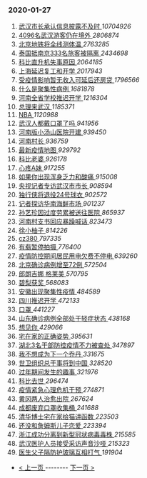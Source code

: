 ### 2020-01-27 
1. [ 武汉市长承认信息披露不及时 ](https://s.weibo.com/weibo?q=%E6%AD%A6%E6%B1%89%E5%B8%82%E9%95%BF%E6%89%BF%E8%AE%A4%E4%BF%A1%E6%81%AF%E6%8A%AB%E9%9C%B2%E4%B8%8D%E5%8F%8A%E6%97%B6&Refer=top) *10704926*
1. [ 4096名武汉游客仍在境外 ](https://s.weibo.com/weibo?q=%234096%E5%90%8D%E6%AD%A6%E6%B1%89%E6%B8%B8%E5%AE%A2%E4%BB%8D%E5%9C%A8%E5%A2%83%E5%A4%96%23&Refer=top) *2806874*
1. [ 北京地铁将全线测体温 ](https://s.weibo.com/weibo?q=%23%E5%8C%97%E4%BA%AC%E5%9C%B0%E9%93%81%E5%B0%86%E5%85%A8%E7%BA%BF%E6%B5%8B%E4%BD%93%E6%B8%A9%23&Refer=top) *2763285*
1. [ 泰国抵南京333名旅客被隔离 ](https://s.weibo.com/weibo?q=%23%E6%B3%B0%E5%9B%BD%E6%8A%B5%E5%8D%97%E4%BA%AC333%E5%90%8D%E6%97%85%E5%AE%A2%E8%A2%AB%E9%9A%94%E7%A6%BB%23&Refer=top) *2434698*
1. [ 科比直升机失事原因 ](https://s.weibo.com/weibo?q=%23%E7%A7%91%E6%AF%94%E7%9B%B4%E5%8D%87%E6%9C%BA%E5%A4%B1%E4%BA%8B%E5%8E%9F%E5%9B%A0%23&Refer=top) *2064185*
1. [ 上海延迟复工和开学 ](https://s.weibo.com/weibo?q=%E4%B8%8A%E6%B5%B7%E5%BB%B6%E8%BF%9F%E5%A4%8D%E5%B7%A5%E5%92%8C%E5%BC%80%E5%AD%A6&Refer=top) *2017943*
1. [ 受疫情影响暂无收入可延后还房贷 ](https://s.weibo.com/weibo?q=%E5%8F%97%E7%96%AB%E6%83%85%E5%BD%B1%E5%93%8D%E6%9A%82%E6%97%A0%E6%94%B6%E5%85%A5%E5%8F%AF%E5%BB%B6%E5%90%8E%E8%BF%98%E6%88%BF%E8%B4%B7&Refer=top) *1796566*
1. [ 什么是聚集性病例 ](https://s.weibo.com/weibo?q=%E4%BB%80%E4%B9%88%E6%98%AF%E8%81%9A%E9%9B%86%E6%80%A7%E7%97%85%E4%BE%8B&Refer=top) *1681878*
1. [ 河南全省学校推迟开学 ](https://s.weibo.com/weibo?q=%E6%B2%B3%E5%8D%97%E5%85%A8%E7%9C%81%E5%AD%A6%E6%A0%A1%E6%8E%A8%E8%BF%9F%E5%BC%80%E5%AD%A6&Refer=top) *1216304*
1. [ 总理来武汉 ](https://s.weibo.com/weibo?q=%E6%80%BB%E7%90%86%E6%9D%A5%E6%AD%A6%E6%B1%89&Refer=top) *1185371*
1. [ NBA ](https://s.weibo.com/weibo?q=NBA&Refer=top) *1120988*
1. [ 武汉人都戴口罩了吗 ](https://s.weibo.com/weibo?q=%E6%AD%A6%E6%B1%89%E4%BA%BA%E9%83%BD%E6%88%B4%E5%8F%A3%E7%BD%A9%E4%BA%86%E5%90%97&Refer=top) *941956*
1. [ 河南版小汤山医院开建 ](https://s.weibo.com/weibo?q=%E6%B2%B3%E5%8D%97%E7%89%88%E5%B0%8F%E6%B1%A4%E5%B1%B1%E5%8C%BB%E9%99%A2%E5%BC%80%E5%BB%BA&Refer=top) *939450*
1. [ 河南村长 ](https://s.weibo.com/weibo?q=%E6%B2%B3%E5%8D%97%E6%9D%91%E9%95%BF&Refer=top) *936759*
1. [ 最新疫情地图 ](https://s.weibo.com/weibo?q=%E6%9C%80%E6%96%B0%E7%96%AB%E6%83%85%E5%9C%B0%E5%9B%BE&Refer=top) *929792*
1. [ 科比老婆 ](https://s.weibo.com/weibo?q=%E7%A7%91%E6%AF%94%E8%80%81%E5%A9%86&Refer=top) *926178*
1. [ 心疼A妹 ](https://s.weibo.com/weibo?q=%E5%BF%83%E7%96%BCA%E5%A6%B9&Refer=top) *917255*
1. [ 如果你出现浑身乏力和酸痛 ](https://s.weibo.com/weibo?q=%23%E5%A6%82%E6%9E%9C%E4%BD%A0%E5%87%BA%E7%8E%B0%E6%B5%91%E8%BA%AB%E4%B9%8F%E5%8A%9B%E5%92%8C%E9%85%B8%E7%97%9B%23&Refer=top) *915008*
1. [ 央视记者专访武汉市市长 ](https://s.weibo.com/weibo?q=%E5%A4%AE%E8%A7%86%E8%AE%B0%E8%80%85%E4%B8%93%E8%AE%BF%E6%AD%A6%E6%B1%89%E5%B8%82%E5%B8%82%E9%95%BF&Refer=top) *908594*
1. [ 独行侠将退役24号球衣 ](https://s.weibo.com/weibo?q=%E7%8B%AC%E8%A1%8C%E4%BE%A0%E5%B0%86%E9%80%80%E5%BD%B924%E5%8F%B7%E7%90%83%E8%A1%A3&Refer=top) *902572*
1. [ 记者探访华南海鲜市场 ](https://s.weibo.com/weibo?q=%E8%AE%B0%E8%80%85%E6%8E%A2%E8%AE%BF%E5%8D%8E%E5%8D%97%E6%B5%B7%E9%B2%9C%E5%B8%82%E5%9C%BA&Refer=top) *901237*
1. [ 孙艺珍因过度劳累被送往医院 ](https://s.weibo.com/weibo?q=%23%E5%AD%99%E8%89%BA%E7%8F%8D%E5%9B%A0%E8%BF%87%E5%BA%A6%E5%8A%B3%E7%B4%AF%E8%A2%AB%E9%80%81%E5%BE%80%E5%8C%BB%E9%99%A2%23&Refer=top) *865937*
1. [ 河南村支书回应暴躁喊话 ](https://s.weibo.com/weibo?q=%23%E6%B2%B3%E5%8D%97%E6%9D%91%E6%94%AF%E4%B9%A6%E5%9B%9E%E5%BA%94%E6%9A%B4%E8%BA%81%E5%96%8A%E8%AF%9D%23&Refer=top) *823473*
1. [ 徐小柚子 ](https://s.weibo.com/weibo?q=%E5%BE%90%E5%B0%8F%E6%9F%9A%E5%AD%90&Refer=top) *814226*
1. [ cz380 ](https://s.weibo.com/weibo?q=%23cz380%23&Refer=top) *797335*
1. [ 有翡暂停拍摄 ](https://s.weibo.com/weibo?q=%23%E6%9C%89%E7%BF%A1%E6%9A%82%E5%81%9C%E6%8B%8D%E6%91%84%23&Refer=top) *776400*
1. [ 疫情防控期间居民用电欠费不停电 ](https://s.weibo.com/weibo?q=%E7%96%AB%E6%83%85%E9%98%B2%E6%8E%A7%E6%9C%9F%E9%97%B4%E5%B1%85%E6%B0%91%E7%94%A8%E7%94%B5%E6%AC%A0%E8%B4%B9%E4%B8%8D%E5%81%9C%E7%94%B5&Refer=top) *639260*
1. [ 北京确诊病例增至72例 ](https://s.weibo.com/weibo?q=%E5%8C%97%E4%BA%AC%E7%A1%AE%E8%AF%8A%E7%97%85%E4%BE%8B%E5%A2%9E%E8%87%B372%E4%BE%8B&Refer=top) *572504*
1. [ 郎朗吉娜 格莱美 ](https://s.weibo.com/weibo?q=%E9%83%8E%E6%9C%97%E5%90%89%E5%A8%9C%20%E6%A0%BC%E8%8E%B1%E7%BE%8E&Refer=top) *570795*
1. [ 碧梨获奖 ](https://s.weibo.com/weibo?q=%23%E7%A2%A7%E6%A2%A8%E8%8E%B7%E5%A5%96%23&Refer=top) *568083*
1. [ 安徽出现聚集性疫情 ](https://s.weibo.com/weibo?q=%23%E5%AE%89%E5%BE%BD%E5%87%BA%E7%8E%B0%E8%81%9A%E9%9B%86%E6%80%A7%E7%96%AB%E6%83%85%23&Refer=top) *484589*
1. [ 四川推迟开学 ](https://s.weibo.com/weibo?q=%E5%9B%9B%E5%B7%9D%E6%8E%A8%E8%BF%9F%E5%BC%80%E5%AD%A6&Refer=top) *472133*
1. [ 口罩 ](https://s.weibo.com/weibo?q=%E5%8F%A3%E7%BD%A9&Refer=top) *441227*
1. [ 山东确诊病例全部处于轻症状态 ](https://s.weibo.com/weibo?q=%E5%B1%B1%E4%B8%9C%E7%A1%AE%E8%AF%8A%E7%97%85%E4%BE%8B%E5%85%A8%E9%83%A8%E5%A4%84%E4%BA%8E%E8%BD%BB%E7%97%87%E7%8A%B6%E6%80%81&Refer=top) *438168*
1. [ 想见你 ](https://s.weibo.com/weibo?q=%E6%83%B3%E8%A7%81%E4%BD%A0&Refer=top) *429066*
1. [ 宅在家的正确姿势 ](https://s.weibo.com/weibo?q=%23%E5%AE%85%E5%9C%A8%E5%AE%B6%E7%9A%84%E6%AD%A3%E7%A1%AE%E5%A7%BF%E5%8A%BF%23&Refer=top) *395631*
1. [ 湖北3名干部防控疫情不力被查处 ](https://s.weibo.com/weibo?q=%23%E6%B9%96%E5%8C%973%E5%90%8D%E5%B9%B2%E9%83%A8%E9%98%B2%E6%8E%A7%E7%96%AB%E6%83%85%E4%B8%8D%E5%8A%9B%E8%A2%AB%E6%9F%A5%E5%A4%84%23&Refer=top) *347897*
1. [ 我不想成为下一个乔丹 ](https://s.weibo.com/weibo?q=%E6%88%91%E4%B8%8D%E6%83%B3%E6%88%90%E4%B8%BA%E4%B8%8B%E4%B8%80%E4%B8%AA%E4%B9%94%E4%B8%B9&Refer=top) *331675*
1. [ 世卫组织总干事将到中国 ](https://s.weibo.com/weibo?q=%E4%B8%96%E5%8D%AB%E7%BB%84%E7%BB%87%E6%80%BB%E5%B9%B2%E4%BA%8B%E5%B0%86%E5%88%B0%E4%B8%AD%E5%9B%BD&Refer=top) *328520*
1. [ 过年期间发生的趣事 ](https://s.weibo.com/weibo?q=%23%E8%BF%87%E5%B9%B4%E6%9C%9F%E9%97%B4%E5%8F%91%E7%94%9F%E7%9A%84%E8%B6%A3%E4%BA%8B%23&Refer=top) *321976*
1. [ 科比去世 ](https://s.weibo.com/weibo?q=%23%E7%A7%91%E6%AF%94%E5%8E%BB%E4%B8%96%23&Refer=top) *296474*
1. [ 疫情紧急心理危机干预 ](https://s.weibo.com/weibo?q=%E7%96%AB%E6%83%85%E7%B4%A7%E6%80%A5%E5%BF%83%E7%90%86%E5%8D%B1%E6%9C%BA%E5%B9%B2%E9%A2%84&Refer=top) *274871*
1. [ 黄冈两人治愈出院 ](https://s.weibo.com/weibo?q=%E9%BB%84%E5%86%88%E4%B8%A4%E4%BA%BA%E6%B2%BB%E6%84%88%E5%87%BA%E9%99%A2&Refer=top) *267624*
1. [ 成都废弃口罩收集桶 ](https://s.weibo.com/weibo?q=%E6%88%90%E9%83%BD%E5%BA%9F%E5%BC%83%E5%8F%A3%E7%BD%A9%E6%94%B6%E9%9B%86%E6%A1%B6&Refer=top) *241688*
1. [ 清华博士宅在家给猫讲函数 ](https://s.weibo.com/weibo?q=%23%E6%B8%85%E5%8D%8E%E5%8D%9A%E5%A3%AB%E5%AE%85%E5%9C%A8%E5%AE%B6%E7%BB%99%E7%8C%AB%E8%AE%B2%E5%87%BD%E6%95%B0%23&Refer=top) *223503*
1. [ 还没和詹姆斯儿子恋爱 ](https://s.weibo.com/weibo?q=%E8%BF%98%E6%B2%A1%E5%92%8C%E8%A9%B9%E5%A7%86%E6%96%AF%E5%84%BF%E5%AD%90%E6%81%8B%E7%88%B1&Refer=top) *223394*
1. [ 浙江成功分离到新型冠状病毒毒株 ](https://s.weibo.com/weibo?q=%23%E6%B5%99%E6%B1%9F%E6%88%90%E5%8A%9F%E5%88%86%E7%A6%BB%E5%88%B0%E6%96%B0%E5%9E%8B%E5%86%A0%E7%8A%B6%E7%97%85%E6%AF%92%E6%AF%92%E6%A0%AA%23&Refer=top) *215585*
1. [ 武汉医护人员接受采访声音沙哑 ](https://s.weibo.com/weibo?q=%23%E6%AD%A6%E6%B1%89%E5%8C%BB%E6%8A%A4%E4%BA%BA%E5%91%98%E6%8E%A5%E5%8F%97%E9%87%87%E8%AE%BF%E5%A3%B0%E9%9F%B3%E6%B2%99%E5%93%91%23&Refer=top) *215323*
1. [ 医生父子隔防护玻璃互相打气 ](https://s.weibo.com/weibo?q=%E5%8C%BB%E7%94%9F%E7%88%B6%E5%AD%90%E9%9A%94%E9%98%B2%E6%8A%A4%E7%8E%BB%E7%92%83%E4%BA%92%E7%9B%B8%E6%89%93%E6%B0%94&Refer=top) *191904* 

- [ < 上一页 ](https://github.com/able8/weibo-hot-record/blob/master/2020-01-26.md) -------- [ 下一页 > ](https://github.com/able8/weibo-hot-record/blob/master/2020-01-28.md)